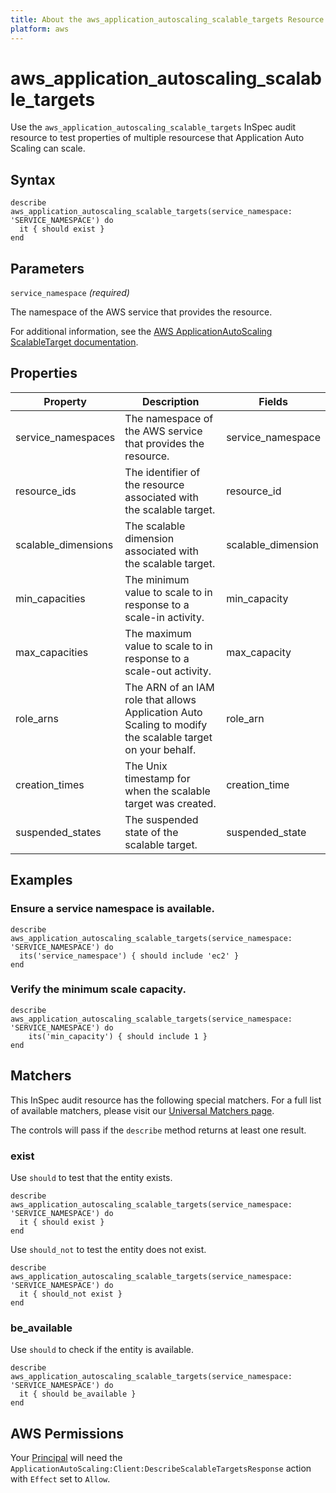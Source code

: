 ```yaml
---
title: About the aws_application_autoscaling_scalable_targets Resource
platform: aws
---
```


# aws_application_autoscaling_scalable_targets

Use the `aws_application_autoscaling_scalable_targets` InSpec audit resource to test properties of multiple resourcese that Application Auto Scaling can scale.

## Syntax

    describe aws_application_autoscaling_scalable_targets(service_namespace: 'SERVICE_NAMESPACE') do
      it { should exist }
    end

## Parameters

`service_namespace` _(required)_

The namespace of the AWS service that provides the resource.

For additional information, see the [AWS ApplicationAutoScaling ScalableTarget documentation](https://docs.aws.amazon.com/AWSCloudFormation/latest/UserGuide/aws-resource-applicationautoscaling-scalabletarget.html).

## Properties

| Property | Description | Fields |
| --- | --- | --- |
| service_namespaces | The namespace of the AWS service that provides the resource. | service_namespace |
| resource_ids | The identifier of the resource associated with the scalable target. | resource_id |
| scalable_dimensions | The scalable dimension associated with the scalable target. | scalable_dimension |
| min_capacities | The minimum value to scale to in response to a scale-in activity. | min_capacity |
| max_capacities | The maximum value to scale to in response to a scale-out activity. | max_capacity |
| role_arns | The ARN of an IAM role that allows Application Auto Scaling to modify the scalable target on your behalf. | role_arn |
| creation_times | The Unix timestamp for when the scalable target was created. | creation_time |
| suspended_states | The suspended state of the scalable target. | suspended_state |

## Examples

### Ensure a service namespace is available.

    describe aws_application_autoscaling_scalable_targets(service_namespace: 'SERVICE_NAMESPACE') do
      its('service_namespace') { should include 'ec2' }
    end

### Verify the minimum scale capacity.

    describe aws_application_autoscaling_scalable_targets(service_namespace: 'SERVICE_NAMESPACE') do
        its('min_capacity') { should include 1 }
    end

## Matchers

This InSpec audit resource has the following special matchers. For a full list of available matchers, please visit our [Universal Matchers page](https://www.inspec.io/docs/reference/matchers/).

The controls will pass if the `describe` method returns at least one result.

### exist

Use `should` to test that the entity exists.

    describe aws_application_autoscaling_scalable_targets(service_namespace: 'SERVICE_NAMESPACE') do
      it { should exist }
    end

Use `should_not` to test the entity does not exist.

    describe aws_application_autoscaling_scalable_targets(service_namespace: 'SERVICE_NAMESPACE') do
      it { should_not exist }
    end

### be_available

Use `should` to check if the entity is available.

    describe aws_application_autoscaling_scalable_targets(service_namespace: 'SERVICE_NAMESPACE') do
      it { should be_available }
    end

## AWS Permissions

Your [Principal](https://docs.aws.amazon.com/IAM/latest/UserGuide/intro-structure.html#intro-structure-principal) will need the `ApplicationAutoScaling:Client:DescribeScalableTargetsResponse` action with `Effect` set to `Allow`.
